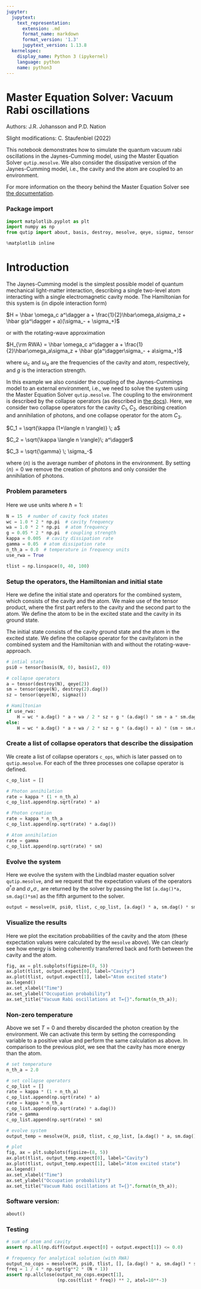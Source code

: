 ```yaml
---
jupyter:
  jupytext:
    text_representation:
      extension: .md
      format_name: markdown
      format_version: '1.3'
      jupytext_version: 1.13.8
  kernelspec:
    display_name: Python 3 (ipykernel)
    language: python
    name: python3
---
```


# Master Equation Solver: Vacuum Rabi oscillations

Authors: J.R. Johansson and P.D. Nation

Slight modifications: C. Staufenbiel (2022)

This notebook demonstrates how to simulate the quantum vacuum rabi 
oscillations in the Jaynes-Cumming model, using the Master Equation Solver 
`qutip.mesolve`. We also consider the dissipative version of the 
Jaynes-Cumming model, i.e., the cavity and the atom are coupled to an 
environment.


For more information on the theory behind the Master Equation Solver see [the documentation](https://qutip.readthedocs.io/en/latest/guide/dynamics/dynamics-master.html#non-unitary-evolution).


### Package import

```python
import matplotlib.pyplot as plt
import numpy as np
from qutip import about, basis, destroy, mesolve, qeye, sigmaz, tensor

%matplotlib inline
```

# Introduction

The Jaynes-Cumming model is the simplest possible model of quantum mechanical light-matter interaction, describing a single two-level atom interacting with a single electromagnetic cavity mode. The Hamiltonian for this system is (in dipole interaction form)

$H = \hbar \omega_c a^\dagger a + \frac{1}{2}\hbar\omega_a\sigma_z + \hbar g(a^\dagger + a)(\sigma_- + \sigma_+)$

or with the rotating-wave approximation

$H_{\rm RWA} = \hbar \omega_c a^\dagger a + \frac{1}{2}\hbar\omega_a\sigma_z + \hbar g(a^\dagger\sigma_- + a\sigma_+)$

where $\omega_c$ and $\omega_a$ are the frequencies of the cavity and atom, respectively, and $g$ is the interaction strength.

In this example we also consider the coupling of the Jaynes-Cummings model to an external environment, i.e., we need to solve the system using the Master Equation Solver `qutip.mesolve`. The coupling to the environment is described by the collapse operators (as described in [the docs](https://qutip.readthedocs.io/en/latest/guide/dynamics/dynamics-master.html#non-unitary-evolution)). Here, we consider two collapse operators for the cavity $C_1, C_2$, describing creation and annihilation of photons, and one collapse operator for the atom $C_3$.

$C_1 = \sqrt{\kappa (1+\langle n \rangle)} \; a$

$C_2 = \sqrt{\kappa \langle n \rangle}\; a^\dagger$

$C_3 = \sqrt{\gamma} \; \sigma_-$

where $\langle n \rangle$ is the average number of photons in the environment. By setting $\langle n \rangle=0$ we remove the creation of photons and only consider the annihilation of photons.

### Problem parameters

Here we use units where $\hbar = 1$: 

```python
N = 15  # number of cavity fock states
wc = 1.0 * 2 * np.pi  # cavity frequency
wa = 1.0 * 2 * np.pi  # atom frequency
g = 0.05 * 2 * np.pi  # coupling strength
kappa = 0.005  # cavity dissipation rate
gamma = 0.05  # atom dissipation rate
n_th_a = 0.0  # temperature in frequency units
use_rwa = True

tlist = np.linspace(0, 40, 100)
```

### Setup the operators, the Hamiltonian and initial state

Here we define the initial state and operators for the combined system, which consists of the cavity and the atom. We make use of the tensor product, where the first part refers to the cavity and the second part to the atom. We define the atom to be in the excited state and the cavity in its ground state.

The initial state  consists of the cavity ground state and the atom in the excited state. We define the collapse operator for the cavity/atom in the combined system and the Hamiltonian with and without the rotating-wave-approach.

```python
# intial state
psi0 = tensor(basis(N, 0), basis(2, 0))

# collapse operators
a = tensor(destroy(N), qeye(2))
sm = tensor(qeye(N), destroy(2).dag())
sz = tensor(qeye(N), sigmaz())

# Hamiltonian
if use_rwa:
    H = wc * a.dag() * a + wa / 2 * sz + g * (a.dag() * sm + a * sm.dag())
else:
    H = wc * a.dag() * a + wa / 2 * sz + g * (a.dag() + a) * (sm + sm.dag())
```

### Create a list of collapse operators that describe the dissipation

We create a list of collapse operators `c_ops`, which is later passed on to `qutip.mesolve`. For each of the three processes one collapse operator is defined.

```python
c_op_list = []

# Photon annihilation
rate = kappa * (1 + n_th_a)
c_op_list.append(np.sqrt(rate) * a)

# Photon creation
rate = kappa * n_th_a
c_op_list.append(np.sqrt(rate) * a.dag())

# Atom annihilation
rate = gamma
c_op_list.append(np.sqrt(rate) * sm)
```

### Evolve the system

Here we evolve the system with the Lindblad master equation solver `qutip.mesolve`, and we request that the expectation values of the operators $a^\dagger a$ and $\sigma_+\sigma_-$ are returned by the solver by passing the list `[a.dag()*a, sm.dag()*sm]` as the fifth argument to the solver.

```python
output = mesolve(H, psi0, tlist, c_op_list, [a.dag() * a, sm.dag() * sm])
```

### Visualize the results

Here we plot the excitation probabilities of the cavity and the atom (these expectation values were calculated by the `mesolve` above). We can clearly see how energy is being coherently transferred back and forth between the cavity and the atom.

```python
fig, ax = plt.subplots(figsize=(8, 5))
ax.plot(tlist, output.expect[0], label="Cavity")
ax.plot(tlist, output.expect[1], label="Atom excited state")
ax.legend()
ax.set_xlabel("Time")
ax.set_ylabel("Occupation probability")
ax.set_title("Vacuum Rabi oscillations at T={}".format(n_th_a));
```

### Non-zero temperature
Above we set $T = 0$ and thereby discarded the photon creation by the environment. We can activate this term by setting the corresponding variable to a positive value and perform the same calculation as above. In comparison to the previous plot, we see that the cavity has more energy than the atom.

```python
# set temperature
n_th_a = 2.0

# set collapse operators
c_op_list = []
rate = kappa * (1 + n_th_a)
c_op_list.append(np.sqrt(rate) * a)
rate = kappa * n_th_a
c_op_list.append(np.sqrt(rate) * a.dag())
rate = gamma
c_op_list.append(np.sqrt(rate) * sm)

# evolve system
output_temp = mesolve(H, psi0, tlist, c_op_list, [a.dag() * a, sm.dag() * sm])

# plot
fig, ax = plt.subplots(figsize=(8, 5))
ax.plot(tlist, output_temp.expect[0], label="Cavity")
ax.plot(tlist, output_temp.expect[1], label="Atom excited state")
ax.legend()
ax.set_xlabel("Time")
ax.set_ylabel("Occupation probability")
ax.set_title("Vacuum Rabi oscillations at T={}".format(n_th_a));
```

### Software version:

```python
about()
```

### Testing

```python
# sum of atom and cavity
assert np.all(np.diff(output.expect[0] + output.expect[1]) <= 0.0)

# frequency for analytical solution (with RWA)
output_no_cops = mesolve(H, psi0, tlist, [], [a.dag() * a, sm.dag() * sm])
freq = 1 / 4 * np.sqrt(g**2 * (N + 1))
assert np.allclose(output_no_cops.expect[1],
                   (np.cos(tlist * freq)) ** 2, atol=10**-3)
```
